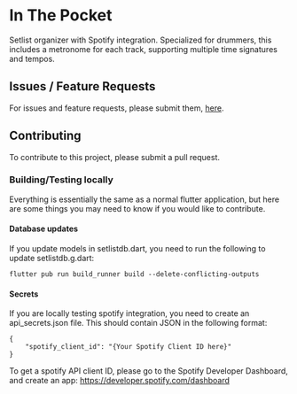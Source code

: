 # In The Pocket

Setlist organizer with Spotify integration.  Specialized for drummers, this includes a metronome for each track, supporting multiple time signatures and tempos.

## Issues / Feature Requests

For issues and feature requests, please submit them, [here](https://github.com/timkellypa/inthepocket-flutter/issues).

## Contributing

To contribute to this project, please submit a pull request.

### Building/Testing locally

Everything is essentially the same as a normal flutter application, but here are some things you may need to know if you would like to contribute.

#### Database updates

If you update models in setlistdb.dart, you need to run the following to update setlistdb.g.dart:

```flutter pub run build_runner build --delete-conflicting-outputs```

#### Secrets

If you are locally testing spotify integration, you need to create an api_secrets.json file.  This should contain JSON in the following format:

```
{
    "spotify_client_id": "{Your Spotify Client ID here}"
}
```

To get a spotify API client ID, please go to the Spotify Developer Dashboard, and create an app:  https://developer.spotify.com/dashboard
